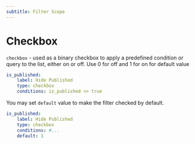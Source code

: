 ```yaml
---
subtitle: Filter Scope
---
```

# Checkbox

`checkbox` - used as a binary checkbox to apply a predefined condition or query to the list, either on or off. Use 0 for off and 1 for on for default value

```yaml
is_published:
    label: Hide Published
    type: checkbox
    conditions: is_published <> true
```

You may set `default` value to make the filter checked by default.

```yaml
is_published:
    label: Hide Published
    type: checkbox
    conditions: #...
    default: 1
```
